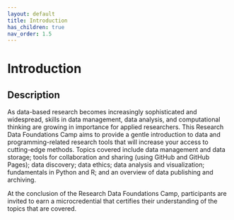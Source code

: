 ```yaml
---
layout: default
title: Introduction
has_children: true
nav_order: 1.5
---
```


# Introduction

## Description

As data-based research becomes increasingly sophisticated and widespread, skills in data management, data analysis, and computational thinking are growing in importance for applied researchers. This Research Data Foundations Camp aims to provide a gentle introduction to data and programming-related research tools that will increase your access to cutting-edge methods. Topics covered include data management and data storage; tools for collaboration and sharing  (using GitHub and GitHub Pages); data discovery; data ethics; data analysis and visualization; fundamentals in Python and R; and an overview of data publishing and archiving. 

At the conclusion of the Research Data Foundations Camp, participants are invited to earn a microcredential that certifies their understanding of the topics that are covered.


